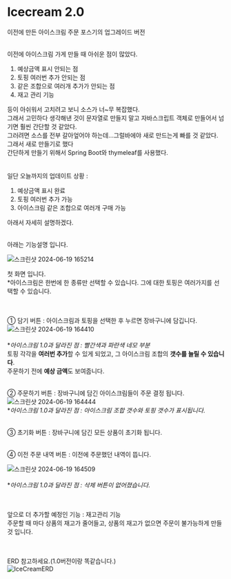# Icecream 2.0
이전에 만든 아이스크림 주문 포스기의 업그레이드 버전<br><br>

이전에 아이스크림 가게 만들 때 아쉬운 점이 많았다.<br>
1. 예상금액 표시 안되는 점
2. 토핑 여러번 추가 안되는 점
3. 같은 조합으로 여러개 추가가 안되는 점
4. 재고 관리 기능<br>

등이 아쉬워서 고치려고 보니 소스가 너~무 복잡했다.<br>
그래서 고민하다 생각해낸 것이 문자열로 만들지 말고 자바스크립트 객체로 만들어서 넘기면 훨씬 간단할 것 같았다.<br>
그러려면 소스를 전부 갈아엎어야 하는데...그럴바에야 새로 만드는게 빠를 것 같았다.<br>
그래서 새로 만들기로 했다<br>
간단하게 만들기 위해서 Spring Boot와 thymeleaf를 사용했다.<br><br><br>
일단 오늘까지의 업데이트 상황 : 
1. 예상금액 표시 완료
2. 토핑 여러번 추가 가능
3. 아이스크림 같은 조합으로 여러개 구매 가능

아래서 자세히 설명하겠다.<br><br>


아래는 기능설명 입니다.

![스크린샷 2024-06-19 165214](https://github.com/tyt9/IcecreamUpgraded/assets/143326223/1b714722-3d49-4004-90fd-dd48c4d5da98)<br>

첫 화면 입니다.<br>
*아이스크림은 한번에 한 종류만 선택할 수 있습니다. 그에 대한 토핑은 여러가지를 선택할 수 있습니다.<br><br><br>

① 담기 버튼 : 아이스크림과 토핑을 선택한 후 누르면 장바구니에 담깁니다.
![스크린샷 2024-06-19 164410](https://github.com/tyt9/IcecreamUpgraded/assets/143326223/c53f57fd-2da5-4a6b-92ff-49936ae515e8)<br><br>
**아이스크림 1.0과 달라진 점 : 빨간색과 파란색 네모 부분*<br>
토핑 각각을 **여러번 추가**할 수 있게 되었고, 그 아이스크림 조합의 **갯수를 늘릴 수 있습니다**.<br>
주문하기 전에 **예상 금액**도 보여줍니다.<br><br>

② 주문하기 버튼 : 장바구니에 담긴 아이스크림들이 주문 결정 됩니다.
![스크린샷 2024-06-19 164444](https://github.com/tyt9/IcecreamUpgraded/assets/143326223/dbded6d4-c6e1-4ba2-a0dd-e060827b6c3c)<br>
**아이스크림 1.0과 달라진 점 : 아이스크림 조합 갯수와 토핑 갯수가 표시됩니다*.<br><br>

③ 초기화 버튼 : 장바구니에 담긴 모든 상품이 초기화 됩니다.<br><br>

④ 이전 주문 내역 버튼 : 이전에 주문했던 내역이 뜹니다.<br>

![스크린샷 2024-06-19 164509](https://github.com/tyt9/IcecreamUpgraded/assets/143326223/808c082c-02a0-4215-8f50-6746397203a6)<br><br>
**아이스크림 1.0과 달라진 점 : 삭제 버튼이 없어졌습니다*.<br><br><br>

앞으로 더 추가할 예정인 기능 : 재고관리 기능<br>
주문할 때 마다 상품의 재고가 줄어들고, 상품의 재고가 없으면 주문이 불가능하게 만들 것 입니다.<br><br><br>

ERD 참고하세요.(1.0버전이랑 똑같습니다.)<br>
![IceCreamERD](https://github.com/tyt9/IcecreamUpgraded/assets/143326223/c364a6a0-ce6e-45d5-a1ea-a17c4733f5e1)










